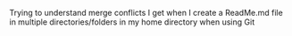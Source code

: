 Trying to understand merge conflicts I get when I create a ReadMe.md file in multiple directories/folders in my home directory when using Git 

